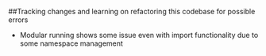 ##Tracking changes and learning on refactoring this codebase for possible errors
* Modular running shows some issue even with import functionality due to some namespace management